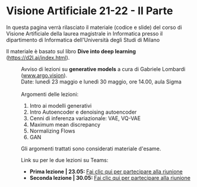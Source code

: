 # Visione Artificiale 21-22 - II Parte

In questa pagina verrà rilasciato il materiale (codice e slide) del corso di Visione Artificiale della laurea magistrale in Informatica presso il dipartimento di Informatica dell'Università degli Studi di Milano

Il materiale è basato sul libro **Dive into deep learning** (https://d2l.ai/index.html).
 


<dl>
							
<dd>
Avviso di lezioni su <strong>generative models</strong> a cura di Gabriele Lombardi (<a href="https://www.argo.vision)" target="_top">www.argo.vision</a>).<br>
Date: lunedì 23 maggio e lunedì 30 maggio, ore 14.00, aula Sigma<br><br>
Argomenti delle lezioni:
<ol>
<li>Intro ai modelli generativi</li>
<li>Intro Autoencoder e denoising autoencoder</li>
<li>Cenni di inferenza variazionale: VAE, VQ-VAE</li>
<li>Maximum mean discrepancy</li>
<li>Normalizing Flows</li>
<li>GAN</li>
</ol>
Gli argomenti trattati sono considerati materiale d'esame.

Link su per le due lezioni su Teams:
<ul>
<li><strong>Prima lezione | 23.05: </strong><a href="https://teams.microsoft.com/l/meetup-join/19%3ameeting_NzEwMGRlODctN2RjOS00Njg2LWE1ZDMtMzgxMzAzMzdhNWQ3%40thread.v2/0?context=%7b%22Tid%22%3a%221bea38e2-0b2f-4124-af72-0ca7ce974ef6%22%2c%22Oid%22%3a%22aa36c5df-f04f-41f7-bc2c-939a4fd1cb18%22%7d" target="_top">Fai clic qui per partecipare alla riunione</a></li>
									
<li><strong>Seconda lezione | 30.05: </strong><a href="https://teams.microsoft.com/l/meetup-join/19%3ameeting_OGRiMDhkYTEtODNhYi00Yjc4LWI0NWUtMDE3OGE2YWRlNGEx%40thread.v2/0?context=%7b%22Tid%22%3a%221bea38e2-0b2f-4124-af72-0ca7ce974ef6%22%2c%22Oid%22%3a%22aa36c5df-f04f-41f7-bc2c-939a4fd1cb18%22%7d" target="_top">Fai clic qui per partecipare alla riunione</a></li>
</ul>
</dd>
</dl>